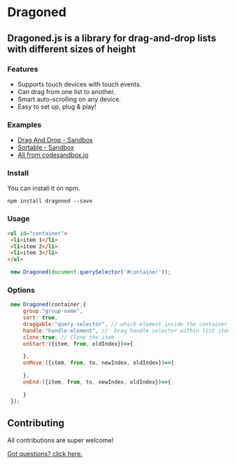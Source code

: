 # Dragoned

## Dragoned.js is a library for drag-and-drop lists with different sizes of height

### Features

- Supports touch devices with touch events.
- Can drag from one list to another.
- Smart auto-scrolling on any device.
- Easy to set up, plug & play!

### Examples

- [Drag And Drop - Sandbox](https://codesandbox.io/s/h22hl?file=/src/index.js)
- [Sortable - Sandbox](https://codesandbox.io/s/youthful-leftpad-b39ps?file=/index.html)
- [All from codesandbox.io](https://codesandbox.io/examples/package/dragoned)

### Install

You can install it on npm.

```text
npm install dragoned --save
```

### Usage

```html
<ul id="container">
 <li>item 1</li>
 <li>item 2</li>
 <li>item 3</li>
</ul>
```

```js
 new Dragoned(document.querySelector('#container'));
```

### Options

```js
 new Dragoned(container,{
     group:"group-name",
     sort: true,
     draggable:"query-selector", // which element inside the container should br braggable.
     handle:"handle-element", //  Drag handle selector within list items .
     clone:true, // Clone the item
     onStart:({item, from, oldIndex})=>{

     },
     onMove:({item, from, to, newIndex, oldIndex})=>{

     },
     onEnd:({item, from, to, newIndex, oldIndex})=>{

     }
 });
```

## Contributing

All contributions are super welcome!

[Got questions? click here.](mailto:adilev3344@gmail.com)